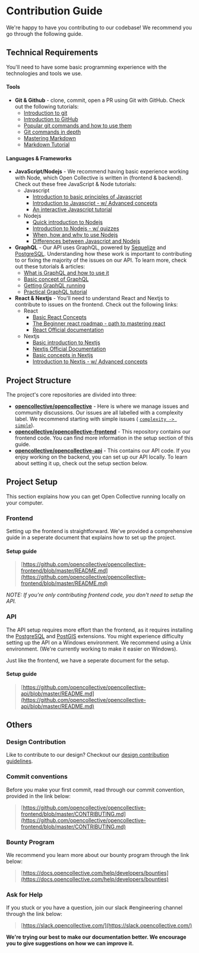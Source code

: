 # Contribution Guide

We're happy to have you contributing to our codebase! We recommend you go through the following guide.

## Technical Requirements

You'll need to have some basic programming experience with the technologies and tools we use.

#### Tools

* **Git & Github** - clone, commit, open a PR using Git with GitHub.   Check out the following tutorials:
  * [Introduction to git](https://www.freecodecamp.org/news/what-is-git-and-how-to-use-it-c341b049ae61/)  
  * [Introduction to GitHub](https://product.hubspot.com/blog/git-and-github-tutorial-for-beginners)
  * [Popular git commands and how to use them](https://rogerdudler.github.io/git-guide/)
  * [Git commands in depth](https://medium.com/@george.seif94/a-full-tutorial-on-how-to-use-github-88466bac7d42)
  * [Mastering Markdown](https://guides.github.com/features/mastering-markdown/)
  * [Markdown Tutorial](https://www.markdowntutorial.com/)

#### Languages & Frameworks

* **JavaScript/Nodejs** - We recommend having basic experience working with Node, which Open Collective is written in \(frontend & backend\).   Check out these free JavaScript & Node tutorials:
  * Javascript
    * [Introduction to basic principles of Javascript ](https://eloquentjavascript.net/)
    * [Introduction to Javascript - w/ Advanced concepts](https://javascript.info/)
    * [An interactive Javascript tutorial](https://www.learn-js.org/)
  * Nodejs
    * [Quick introduction to Nodejs](https://www.tutorialspoint.com/nodejs/nodejs_quick_guide)
    * [Introduction to Nodejs - w/ quizzes](https://www.tutorialsteacher.com/nodejs/nodejs-tutorials)
    * [When, how and why to use Nodejs](https://www.netguru.com/blog/use-node-js-backend)
    * [Differences between Javascript and Nodejs](https://www.educba.com/javascript-vs-node-js/) 
* **GraphQL** - Our API uses GraphQL, powered by [Sequelize](http://docs.sequelizejs.com/manual/getting-started.html) and [PostgreSQL](https://www.postgresql.org/). Understanding how these work is important to contributing to or fixing the majority of the issues on our API.   To learn more, check out these tutorials & articles:
  * [What is GraphQL and how to use it](https://www.howtographql.com/)
  * [Basic concept of GraphQL](https://medium.com/@kalin.chernev/the-guide-to-learn-graphql-i-wish-i-found-few-months-go-97f9d9ca6f12)
  * [Getting GraphQL running](https://www.freecodecamp.org/news/a-beginners-guide-to-graphql-86f849ce1bec/)
  * [Practical GraphQL tutorial](https://blog.digitalocean.com/learning-graphql-by-doing/) 
* **React & Nextjs** - You'll need to understand React and Nextjs to contribute to issues on the frontend.   Check out the following links:
  * React
    * [Basic React Concepts](https://blog.usejournal.com/a-beginners-guide-to-react-36b19943d58f)
    * [The Beginner react roadmap - path to mastering react](https://www.freecodecamp.org/news/learning-react-roadmap-from-scratch-to-advanced-bff7735531b6/)
    * [React Official documentation](https://reactjs.org/tutorial/tutorial.html)
  * Nextjs
    * [Basic introduction to Nextjs](https://medium.com/front-end-weekly/next-js-what-is-it-9cb2f4af8f27)
    * [Nextjs Official Documentation](https://nextjs.org/docs#how-to-use)
    * [Basic concepts in Nextjs](https://www.freecodecamp.org/news/an-introduction-to-next-js-for-everyone-507d2d90ab54/)
    * [Introduction to Nextjs - w/ Advanced concepts](https://flaviocopes.com/nextjs/)

## Project Structure

The project's core repositories are divided into three:

* [**opencollective/opencollective**](https://github.com/opencollective/opencollective) - Here is where we manage issues and community discussions. Our issues are all labelled with a complexity label. We recommend starting with simple issues \( [`complexity -> simple`](https://github.com/opencollective/opencollective/issues?q=is:issue%20is:open%20label:%22complexity%20%E2%86%92%20simple%22)\).
* [**opencollective/opencollective-frontend**](https://github.com/opencollective/opencollective-frontend) - This repository contains our frontend code. You can find more information in the setup section of this guide.
* [**opencollective/opencollective-api**](https://github.com/opencollective/opencollective-api) - This contains our API code. If you enjoy working on the backend, you can set up our API locally. To learn about setting it up, check out the setup section below.

## Project Setup

This section explains how you can get Open Collective running locally on your computer.

### Frontend

Setting up the frontend is straightforward. We've provided a comprehensive guide in a seperate document that explains how to set up the project.

#### Setup guide

> [https://github.com/opencollective/opencollective-frontend/blob/master/README.md](https://github.com/opencollective/opencollective-frontend/blob/master/README.md)

_NOTE: If you're only contributing frontend code, you don't need to setup the API._

### API

The API setup requires more effort than the frontend, as it requires installing the [PostgreSQL](https://www.postgresql.org/download/) and [PostGIS](https://postgis.net/install/) extensions. You might experience difficulty setting up the API on a Windows environment. We recommend using a Unix environment. \(We're currently working to make it easier on Windows\).

Just like the frontend, we have a seperate document for the setup.

#### Setup guide

> [https://github.com/opencollective/opencollective-api/blob/master/README.md](https://github.com/opencollective/opencollective-api/blob/master/README.md)

## Others

### Design Contribution

Like to contribute to our design? Checkout our [design contribution guidelines](../design/).

### Commit conventions

Before you make your first commit, read through our commit convention, provided in the link below:

> [https://github.com/opencollective/opencollective-frontend/blob/master/CONTRIBUTING.md](https://github.com/opencollective/opencollective-frontend/blob/master/CONTRIBUTING.md)

### Bounty Program

We recommend you learn more about our bounty program through the link below:

> [https://docs.opencollective.com/help/developers/bounties](https://docs.opencollective.com/help/developers/bounties)

### Ask for Help

If you stuck or you have a question, join our slack \#engineering channel through the link below:

> [https://slack.opencollective.com/](https://slack.opencollective.com/)

**We're trying our best to make our documentation better. We encourage you to give suggestions on how we can improve it.**

